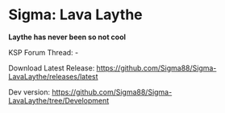 # Sigma: Lava Laythe


**Laythe has never been so not cool**


KSP Forum Thread: -

Download Latest Release: https://github.com/Sigma88/Sigma-LavaLaythe/releases/latest

Dev version: https://github.com/Sigma88/Sigma-LavaLaythe/tree/Development
